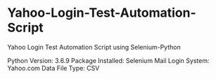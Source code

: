 # Yahoo-Login-Test-Automation-Script
Yahoo Login Test Automation Script using Selenium-Python

Python Version: 3.6.9
Package Installed: Selenium
Mail Login System: Yahoo.com
Data File Type: CSV
